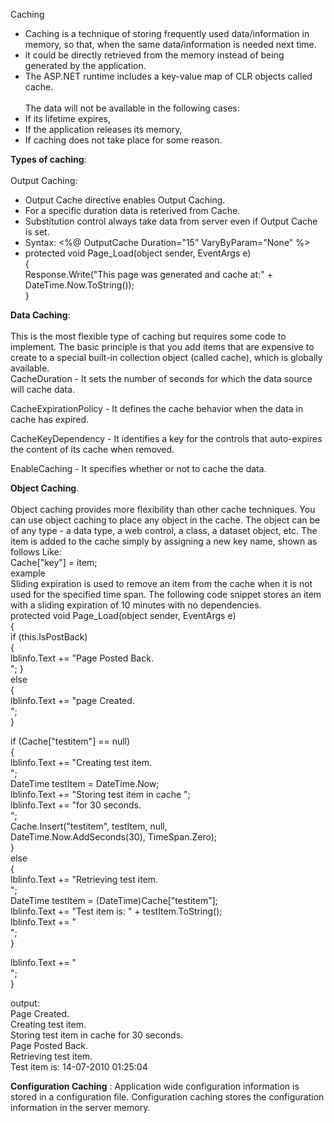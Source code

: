 Caching<br/>
* Caching is a technique of storing frequently used data/information in memory, so that, when the same data/information is needed next time.<br/>
* it could be directly retrieved from the memory instead of being generated by the application.<br/>
* The ASP.NET runtime includes a key-value map of CLR objects called cache.<br/><br/>
The data will not be available in the following cases:<br/>
* If its lifetime expires,<br/>
* If the application releases its memory,<br/>
* If caching does not take place for some reason.<br/>

**Types of caching**:<br/><br/>
Output Caching:<br/>
* Output Cache directive enables Output Caching.<br/>
* For a specific duration data is reterived from Cache.<br/>
* Substitution control always take data from server even if Output Cache is set.<br/>
* Syntax: <%@ OutputCache Duration="15" VaryByParam="None" %><br/>
* protected void Page_Load(object sender, EventArgs e)<br/>
{<br/>
   Response.Write("This page was generated and cache at:" +<br/>
   DateTime.Now.ToString());<br/>
}

**Data Caching**:<br/><br/>
This is the most flexible type of caching but requires some code to implement. The basic principle is that you add items that are expensive to create to a special built-in collection object (called cache), which is globally available.<br/>
CacheDuration - It sets the number of seconds for which the data source will cache data.<br/>

CacheExpirationPolicy - It defines the cache behavior when the data in cache has expired.<br/>

CacheKeyDependency - It identifies a key for the controls that auto-expires the content of its cache when removed.<br/>

EnableCaching - It specifies whether or not to cache the data.<br/>

**Object Caching**.<br/><br/>
Object caching provides more flexibility than other cache techniques. You can use object caching to place any object in the cache. The object can be of any type - a data type, a web control, a class, a dataset object, etc. The item is added to the cache simply by assigning a new key name, shown as follows Like:<br/>
Cache["key"] = item;<br/>
example<br/>
Sliding expiration is used to remove an item from the cache when it is not used for the specified time span. The following code snippet stores an item with a sliding expiration of 10 minutes with no dependencies.<br/>
protected void Page_Load(object sender, EventArgs e)<br/>
{<br/>
   if (this.IsPostBack)<br/>
   {<br/>
      lblinfo.Text += "Page Posted Back.<br/>";
   }<br/>
   else<br/>
   {<br/>
      lblinfo.Text += "page Created.<br/>";<br/>
   }<br/>
   
   if (Cache["testitem"] == null)<br/>
   {<br/>
      lblinfo.Text += "Creating test item.<br/>";<br/>
      DateTime testItem = DateTime.Now;<br/>
      lblinfo.Text += "Storing test item in cache ";<br/>
      lblinfo.Text += "for 30 seconds.<br/>";<br/>
      Cache.Insert("testitem", testItem, null, <br/>
      DateTime.Now.AddSeconds(30), TimeSpan.Zero);<br/>
   }<br/>
   else<br/>
   {<br/>
      lblinfo.Text += "Retrieving test item.<br/>";<br/>
      DateTime testItem = (DateTime)Cache["testitem"];<br/>
      lblinfo.Text += "Test item is: " + testItem.ToString();<br/>
      lblinfo.Text += "<br/>";<br/>
   }<br/>
      
   lblinfo.Text += "<br/>";<br/>
}<br/>

output:<br/>
Page Created.<br/>
Creating test item.<br/>
Storing test item in cache for 30 seconds.<br/>
Page Posted Back.<br/>
Retrieving test item.<br/>
Test item is: 14-07-2010 01:25:04<br/>

**Configuration Caching** : Application wide configuration information is stored in a configuration file. Configuration caching stores the configuration information in the server memory.<br/>
<outputCacheSettings><br/>
  <outputCacheProfiles><br/>
    <add name="CacheProfile1" duration="60" /><br/>
  </outputCacheProfiles><br/>
</outputCacheSettings><br/>

